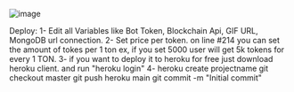 
![image](https://github.com/kiwiplusapp/ton-presale-buybot/assets/117263317/f4c151c2-bc87-40b6-8820-e27b9f479506)

Deploy: 1- Edit all Variables like Bot Token, Blockchain Api, GIF URL, MongoDB url connection.
2- Set price per token. on line #214 you can set the amount of tokes per 1 ton ex, if you set 5000 user will get 5k tokens for every 1 TON.
3- if you want to deploy it to heroku for free just download heroku client. and run "heroku login"
4- heroku create projectname 
git checkout master
git push heroku main
git commit -m "Initial commit"
